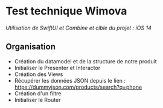 # Test technique Wimova
*Utilisation de SwiftUI et Combine et cible du projet : iOS 14*

## Organisation 
- Création du datamodel et de la structure de notre produit
- Initialiser le Presenter et Interactor
- Création des Views
- Récupérer les données JSON depuis le lien : https://dummyjson.com/products/search?q=phone
- Création d'un filtre
- Initialiser le Router

